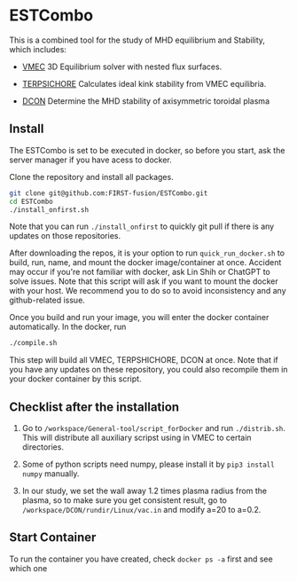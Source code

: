 # ESTCombo
This is a combined tool for the study of MHD equilibrium and Stability, which includes:

- [VMEC](https://github.com/ORNL-Fusion/Stellarator-Tools.git) 3D Equilibrium solver with nested flux surfaces.

- [TERPSICHORE](https://github.com/FIRST-fusion/TERPSICHORE.git) Calculates ideal kink stability from VMEC equilibria.

- [DCON](https://github.com/FIRST-fusion/DCON.git) Determine the MHD stability of axisymmetric toroidal plasma

## Install

The ESTCombo is set to be executed in docker, so before you start, ask the server manager if you have acess to docker. 

Clone the repository and install all packages.

``` bash
git clone git@github.com:FIRST-fusion/ESTCombo.git
cd ESTCombo
./install_onfirst.sh
```
Note that you can run `./install_onfirst` to quickly git pull if there is any updates on those repositories.

After downloading the repos, it is your option to run `quick_run_docker.sh` to build, run, name, and mount the docker image/container at once. Accident may occur if you're not familiar with docker, ask Lin Shih or ChatGPT to solve issues. Note that this script will ask if you want to mount the docker with your host. We recommend you to do so to avoid inconsistency and any github-related issue.

Once you build and run your image, you will enter the docker container automatically. In the docker, run 

```bash
./compile.sh
```

This step will build all VMEC, TERPSHICHORE, DCON at once. Note that if you have any updates on these repository, you could also recompile them in your docker container by this script.

## Checklist after the installation

1. Go to `/workspace/General-tool/script_forDocker` and run `./distrib.sh`. This will distribute all auxiliary scripst using in VMEC to certain directories.

2. Some of python scripts need numpy, please install it by `pip3 install numpy` manually.

3. In our study, we set the wall away 1.2 times plasma radius from the plasma, so to make sure you get consistent result, go to `/workspace/DCON/rundir/Linux/vac.in` and modify a=20 to a=0.2.

## Start Container

To run the container you have created, check `docker ps -a` first and see which one  
